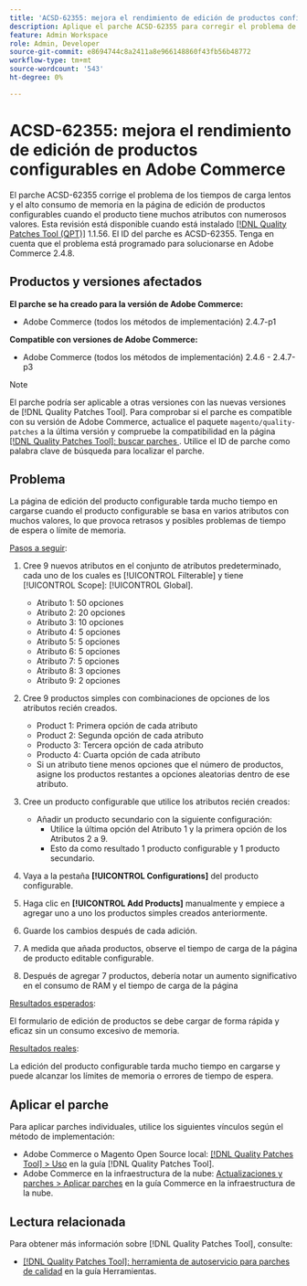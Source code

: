```yaml
---
title: 'ACSD-62355: mejora el rendimiento de edición de productos configurables en Adobe Commerce'
description: Aplique el parche ACSD-62355 para corregir el problema de Adobe Commerce en el que la página de edición de productos configurables experimenta una carga lenta cuando el producto se basa en numerosos atributos con muchos valores.
feature: Admin Workspace
role: Admin, Developer
source-git-commit: e8694744c8a2411a8e966148860f43fb56b48772
workflow-type: tm+mt
source-wordcount: '543'
ht-degree: 0%

---
```


# ACSD-62355: mejora el rendimiento de edición de productos configurables en Adobe Commerce

El parche ACSD-62355 corrige el problema de los tiempos de carga lentos y el alto consumo de memoria en la página de edición de productos configurables cuando el producto tiene muchos atributos con numerosos valores. Esta revisión está disponible cuando está instalado [[!DNL Quality Patches Tool (QPT)]](/help/tools/quality-patches-tool/quality-patches-tool-to-self-serve-quality-patches.md) 1.1.56. El ID del parche es ACSD-62355. Tenga en cuenta que el problema está programado para solucionarse en Adobe Commerce 2.4.8.

## Productos y versiones afectados

**El parche se ha creado para la versión de Adobe Commerce:**

* Adobe Commerce (todos los métodos de implementación) 2.4.7-p1

**Compatible con versiones de Adobe Commerce:**

* Adobe Commerce (todos los métodos de implementación) 2.4.6 - 2.4.7-p3

>[!NOTE]
>
>El parche podría ser aplicable a otras versiones con las nuevas versiones de [!DNL Quality Patches Tool]. Para comprobar si el parche es compatible con su versión de Adobe Commerce, actualice el paquete `magento/quality-patches` a la última versión y compruebe la compatibilidad en la página [[!DNL Quality Patches Tool]: buscar parches ](https://experienceleague.adobe.com/tools/commerce-quality-patches/index.html). Utilice el ID de parche como palabra clave de búsqueda para localizar el parche.

## Problema

La página de edición del producto configurable tarda mucho tiempo en cargarse cuando el producto configurable se basa en varios atributos con muchos valores, lo que provoca retrasos y posibles problemas de tiempo de espera o límite de memoria.

<u>Pasos a seguir</u>:

1. Cree 9 nuevos atributos en el conjunto de atributos predeterminado, cada uno de los cuales es [!UICONTROL Filterable] y tiene [!UICONTROL Scope]: [!UICONTROL Global].
   * Atributo 1: 50 opciones
   * Atributo 2: 20 opciones
   * Atributo 3: 10 opciones
   * Atributo 4: 5 opciones
   * Atributo 5: 5 opciones
   * Atributo 6: 5 opciones
   * Atributo 7: 5 opciones
   * Atributo 8: 3 opciones
   * Atributo 9: 2 opciones

1. Cree 9 productos simples con combinaciones de opciones de los atributos recién creados.
   * Product 1: Primera opción de cada atributo
   * Product 2: Segunda opción de cada atributo
   * Producto 3: Tercera opción de cada atributo
   * Producto 4: Cuarta opción de cada atributo
   * Si un atributo tiene menos opciones que el número de productos, asigne los productos restantes a opciones aleatorias dentro de ese atributo.

1. Cree un producto configurable que utilice los atributos recién creados:
   * Añadir un producto secundario con la siguiente configuración:
      * Utilice la última opción del Atributo 1 y la primera opción de los Atributos 2 a 9.
      * Esto da como resultado 1 producto configurable y 1 producto secundario.
1. Vaya a la pestaña **[!UICONTROL Configurations]** del producto configurable.
1. Haga clic en **[!UICONTROL Add Products]** manualmente y empiece a agregar uno a uno los productos simples creados anteriormente.
1. Guarde los cambios después de cada adición.
1. A medida que añada productos, observe el tiempo de carga de la página de producto editable configurable.
1. Después de agregar 7 productos, debería notar un aumento significativo en el consumo de RAM y el tiempo de carga de la página

<u>Resultados esperados</u>:

El formulario de edición de productos se debe cargar de forma rápida y eficaz sin un consumo excesivo de memoria.

<u>Resultados reales</u>:

La edición del producto configurable tarda mucho tiempo en cargarse y puede alcanzar los límites de memoria o errores de tiempo de espera.

## Aplicar el parche

Para aplicar parches individuales, utilice los siguientes vínculos según el método de implementación:

* Adobe Commerce o Magento Open Source local: [[!DNL Quality Patches Tool] > Uso](/help/tools/quality-patches-tool/usage.md) en la guía [!DNL Quality Patches Tool].
* Adobe Commerce en la infraestructura de la nube: [Actualizaciones y parches > Aplicar parches](https://experienceleague.adobe.com/docs/commerce-cloud-service/user-guide/develop/upgrade/apply-patches.html) en la guía Commerce en la infraestructura de la nube.

## Lectura relacionada

Para obtener más información sobre [!DNL Quality Patches Tool], consulte:

* [[!DNL Quality Patches Tool]: herramienta de autoservicio para parches de calidad](/help/tools/quality-patches-tool/quality-patches-tool-to-self-serve-quality-patches.md) en la guía Herramientas.
